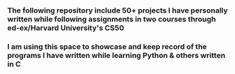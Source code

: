 ### The following repository include 50+ projects I have personally written while following assignments in two courses through ed-ex/Harvard University's CS50

### I am using this space to showcase and keep record of the programs I have written while learning Python & others written in C
